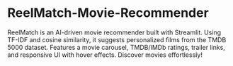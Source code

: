 # ReelMatch-Movie-Recommender
ReelMatch is an AI-driven movie recommender built with Streamlit. Using TF-IDF and cosine similarity, it suggests personalized films from the TMDB 5000 dataset. Features a movie carousel, TMDB/IMDb ratings, trailer links, and responsive UI with hover effects. Discover movies effortlessly!
